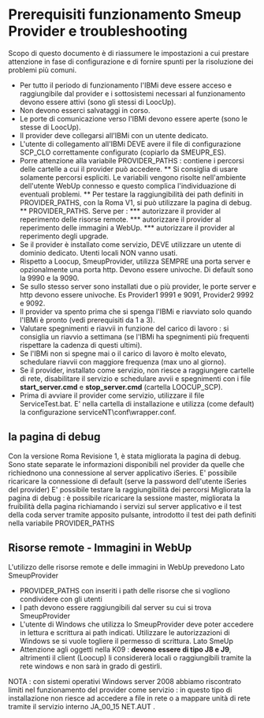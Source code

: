 #  Prerequisiti funzionamento Smeup Provider e troubleshooting
Scopo di questo documento è di riassumere le impostazioni a cui prestare attenzione in fase di configurazione e di fornire spunti per la risoluzione dei problemi più comuni.


 * Per tutto il periodo di funzionamento l'IBMi deve essere acceso e raggiungibile dal provider e i sottosistemi necessari al funzionamento devono essere attivi (sono gli stessi di LoocUp).
 * Non devono esserci salvataggi in corso.
 * Le porte di comunicazione verso l'IBMi devono essere aperte (sono le stesse di LoocUp).
 * Il provider deve collegarsi all'IBMi con un utente dedicato.
 * L'utente di collegamento all'IBMi DEVE avere il file di configurazione SCP_CLO correttamente configurato (copiarlo da SMEUPR_ES).
 * Porre attenzione alla variabile PROVIDER_PATHS :  contiene i percorsi delle cartelle a cui il provider può accedere.
 ** Si consiglia di usare solamente percorsi espliciti. Le variabili vengono risolte nell'ambiente dell'utente WebUp connesso e questo complica l'individuazione di eventuali problemi.
 ** Per testare la raggiungibilità dei path definiti in PROVIDER_PATHS, con la Roma V1, si può utilizzare la pagina di debug.
 ** PROVIDER_PATHS. Serve per : 
 *** autorizzare il provider al reperimento delle risorse remote.
 *** autorizzare il provider al reperimento delle immagini a WebUp.
 *** autorizzare il provider al reperimento degli upgrade.
 * Se il provider è installato come servizio, DEVE utilizzare un utente di dominio dedicato. Utenti locali NON vanno usati.
 * Rispetto a Loocup, SmeupProvider, utilizza SEMPRE una porta server e opzionalmente una porta http. Devono essere univoche. Di default sono la 9990 e la 9090.
 * Se sullo stesso server sono installati due o più provider, le porte server e http devono essere univoche. Es Provider1 9991 e 9091, Provider2 9992 e 9092.
 * Il provider va spento prima che si spenga l'IBMi e riavviato solo quando l'IBMi è pronto (vedi prerequisiti da 1 a 3).
 * Valutare spegnimenti e riavvii in funzione del carico di lavoro :  si consiglia un riavvio a settimana (se l'IBMi ha spegnimenti più frequenti rispettare la cadenza di questi ultimi).
 * Se l'IBMi non si spegne mai o il carico di lavoro è molto elevato, schedulare riavvii con maggiore frequenza (max uno al giorno).
 * Se il provider, installato come servizio, non riesce a raggiungere cartelle di rete, disabilitare il servizio e schedulare avvii e spegnimenti con i file **start_server.cmd** e **stop_server.cmd** (cartella LOOCUP_SCP).
 * Prima di avviare il provider come servizio, utilizzare il file ServiceTest.bat. E' nella cartella di installazione e utilizza (come default) la configurazione serviceNT\conf\wrapper.conf.

## la pagina di debug
Con la versione Roma Revisione 1, è stata migliorata la pagina di debug.
Sono state separate le informazioni disponibili nel provider da quelle che richiednono una connessione al server applicativo iSeries.
E' possibile ricaricare la connessione di default (serve la password dell'utente iSeries del provider)
E' possibile testare la raggiungibilità dei percorsi
Migliorata la pagina di debug :  è possibile ricaricare la sessione master, migliorata la fruibilità
della pagina richiamando i servizi sul server applicativo e il test della coda server tramite
apposito pulsante, introdotto il test dei path definiti nella variabile PROVIDER_PATHS

## Risorse remote - Immagini in WebUp
L'utilizzo delle risorse remote e delle immagini in WebUp prevedono
Lato SmeupProvider
 * PROVIDER_PATHS con inseriti i path delle risorse che si vogliono condividere con gli utenti
 * I path devono essere raggiungibili dal server su cui si trova SmeupProvider
 * L'utente di Windows che utilizza lo SmeupProvider deve poter accedere in lettura e scrittura ai path indicati. Utilizzare le autorizzazioni di Windows se si vuole togliere il permesso di scrittura.
Lato SmeUp
 * Attenzione agli oggetti nella K09 :  **devono essere di tipo J8 e J9**, altrimenti il client (Loocup) li considererà locali o raggiungibili tramite la rete windows e non sarà in grado di gestirli.

NOTA :  con sistemi operativi Windows server 2008 abbiamo riscontrato limiti nel funzionamento del provider come servizio :  in questo tipo di installazione non riesce ad accedere a file in rete o a mappare unità di rete tramite il servizio interno JA_00_15 NET.AUT .

